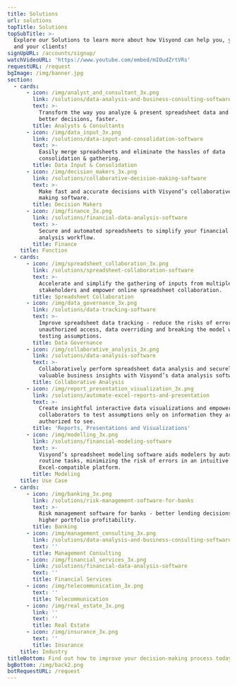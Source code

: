 ```yaml
---
title: Solutions
url: solutions
topTitle: Solutions
topSubTitle: >-
  Explore our Solutions to learn more about how Visyond can help you, your team
  and your clients!
signUpURL: /accounts/signup/
watchVideoURL: 'https://www.youtube.com/embed/mIOudZrtVRs'
requestURL: /request
bgImage: /img/banner.jpg
section:
  - cards:
      - icon: /img/analyst_and_consultant_3x.png
        link: /solutions/data-analysis-and-business-consulting-software
        text: >-
          Transform the way you analyze & present spreadsheet data and make
          better decisions, faster.
        title: Analysts & Consultants
      - icon: /img/data_input_3x.png
        link: /solutions/data-input-and-consolidation-software
        text: >-
          Easily merge spreadsheets and eliminate the hassles of data
          consolidation & gathering.
        title: Data Input & Consolidation
      - icon: /img/decision_makers_3x.png
        link: /solutions/collaborative-decision-making-software
        text: >-
          Make fast and accurate decisions with Visyond’s collaborative decision
          making software.
        title: Decision Makers
      - icon: /img/finance_3x.png
        link: /solutions/financial-data-analysis-software
        text: >-
          Secure and automated spreadsheets to simplify your financial data
          analysis workflow.
        title: Finance
    title: Function
  - cards:
      - icon: /img/spreadsheet_collaboration_3x.png
        link: /solutions/spreadsheet-collaboration-software
        text: >-
          Accelerate and simplify the gathering of inputs from multiple
          stakeholders and empower online spreadsheet collaboration.
        title: Spreadsheet Collaboration
      - icon: /img/data_governance_3x.png
        link: /solutions/data-tracking-software
        text: >-
          Improve spreadsheet data tracking - reduce the risks of errors,
          unauthorized access, data overriding and breaking the model while
          testing assumptions.
        title: Data Governance
      - icon: /img/collaborative_analysis_3x.png
        link: /solutions/data-analysis-software
        text: >-
          Collaboratively perform spreadsheet data analysis and securely share
          valuable business insights with Visyond’s data analysis software.
        title: Collaborative Analysis
      - icon: /img/report_presentation_visualization_3x.png
        link: /solutions/automate-excel-reports-and-presentation
        text: >-
          Create insightful interactive data visualizations and empower
          collaborators to test assumptions only on information they are
          authorized to see.
        title: 'Reports, Presentations and Visualizations'
      - icon: /img/modelling_3x.png
        link: /solutions/financial-modeling-software
        text: >-
          Visyond’s spreadsheet modeling software aids modelers by automating
          routine tasks, minimizing the risk of errors in an intuitive
          Excel-compatible platform.
        title: Modeling
    title: Use Case
  - cards:
      - icon: /img/banking_3x.png
        link: /solutions/risk-management-software-for-banks
        text: >-
          Risk management software for banks - better lending decisions and
          higher portfolio profitability.
        title: Banking
      - icon: /img/management_consulting_3x.png
        link: /solutions/data-analysis-and-business-consulting-software
        text: ''
        title: Management Consulting
      - icon: /img/financial_services_3x.png
        link: /solutions/financial-data-analysis-software
        text: ''
        title: Financial Services
      - icon: /img/telecommunication_3x.png
        text: ''
        title: Telecommunication
      - icon: /img/real_estate_3x.png
        link: ''
        text: ''
        title: Real Estate
      - icon: /img/insurance_3x.png
        text: ''
        title: Insurance
    title: Industry
titleBottom: Find out how to improve your decision-making process today
bgBottom: /img/back2.png
botRequestURL: /request
---
```



